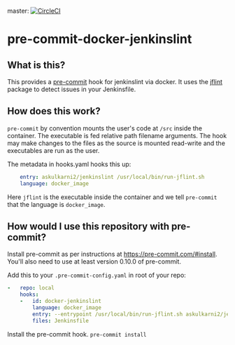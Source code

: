 master: [![CircleCI](https://circleci.com/gh/askulkarni2/pre-commit-docker-jenkinslint/tree/master.svg?style=svg)](https://circleci.com/gh/askulkarni2/pre-commit-docker-jenkinslint/tree/master)

pre-commit-docker-jenkinslint
========================

## What is this?

This provides a [pre-commit](http://pre-commit.com)
hook for jenkinslint via docker. It uses the [jflint](https://www.npmjs.com/package/jflint)
package to detect issues in your Jenkinsfile.

## How does this work?

`pre-commit` by convention mounts the user's code at `/src` inside the
container.  The executable is fed relative path filename arguments.  The hook
may make changes to the files as the source is mounted read-write and the
executables are run as the user.

The metadata in hooks.yaml hooks this up:

```yaml
    entry: askulkarni2/jenkinslint /usr/local/bin/run-jflint.sh
    language: docker_image
```

Here `jflint` is the executable inside the container and we tell `pre-commit`
that the language is `docker_image`.


## How would I use this repository with pre-commit?

Install pre-commit as per instructions at https://pre-commit.com/#install.
You'll also need to use at least version 0.10.0 of pre-commit.

Add this to your `.pre-commit-config.yaml` in root of your repo:

```yaml
-   repo: local
    hooks:
    -   id: docker-jenkinslint
        language: docker_image
        entry: --entrypoint /usr/local/bin/run-jflint.sh askulkarni2/jenkinslint
        files: Jenkinsfile

```

Install the pre-commit hook.
`pre-commit install`